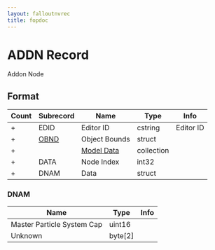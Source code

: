 ```yaml
---
layout: falloutnvrec
title: fopdoc
---
```

ADDN Record
===========

Addon Node

## Format

Count | Subrecord | Name | Type | Info
------|-------|------|------|-----
+ | EDID | Editor ID | cstring | Editor ID
+ | [OBND](Subrecords/OBND.html) | Object Bounds | struct |
+ | | [Model Data](Subrecords/Model.html) | collection |
+ | DATA | Node Index | int32 |
+ | DNAM | Data | struct |

### DNAM

Name | Type | Info
-----|------|-----
Master Particle System Cap | uint16 |
Unknown | byte[2] |
